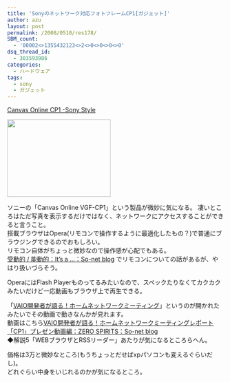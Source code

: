 ```yaml
---
title: 'Sonyのネットワーク対応フォトフレームCP1[ガジェット]'
author: azu
layout: post
permalink: /2008/0510/res178/
SBM_count:
  - '00002<>1355432123<>2<>0<>0<>0<>0'
dsq_thread_id:
  - 303593986
categories:
  - ハードウェア
tags:
  - sony
  - ガジェット
---
```

[Canvas Online CP1 -Sony St][1][yle][1]

[<img width="240" height="180" alt="" src="https://efcl.info/wp-content/uploads/2008/05/sony1s.jpg" title="sony1s" class="alignnone size-medium wp-image-179" />][2] 

ソニーの「Canvas Online VGF-CP1」という製品が微妙に気になる。 凄いところはただ写真を表示するだけではなく、ネットワークにアクセスすることができると言うこと。  
搭載ブラウザはOpera(リモコンで操作するように最適化したもの？)で普通にブラウジングできるのでおもしろい。  
リモコン自体がちょっと微妙なので操作感が心配でもある。   
[受動的 / 能動的：It&#8217;s a &#8230;：So-net blog][3] でリモコンについての話があるが、やはり扱いづらそう。

OperaにはFlash Playerものってるみたいなので、スペックたりなくてカクカクみたいだけど一応動画もブラウザ上で再生できる。 

「<a target="_blank" href="http://cp1hs1.blog.so-net.ne.jp/tb_post">VAIO開発者が語る！ホームネットワークミーティング</a>」というのが開かれたみたいでその動画で動きなんかが見れます。   
動画はこちら[VAIO開発者が語る！ホームネットワークミーティングレポート「CP1」プレゼン動画編：ZERO SPIRITS：So-net blog][4]  
◆解説5「WEBブラウザとRSSリーダー」あたりが気になるところらへん。

価格は3万と微妙なところ(もうちょっとだせばxpパソコンも変えるぐらいだし)。  
どれぐらい中身をいじれるのかが気になるところ。  
&nbsp;

 [1]: http://www.jp.sonystyle.com/Style-a/Special/Cp1/index.html
 [2]: https://efcl.info/wp-content/uploads/2008/05/sony1s.jpg
 [3]: http://itsa.blog.so-net.ne.jp/2008-05-10
 [4]: http://kozy06.blog.so-net.ne.jp/2008-05-09-9

